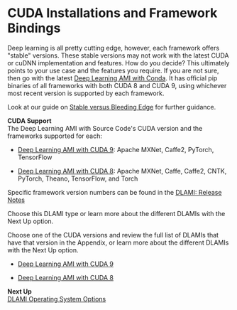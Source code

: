 # CUDA Installations and Framework Bindings<a name="overview-cuda"></a>

Deep learning is all pretty cutting edge, however, each framework offers "stable" versions\. These stable versions may not work with the latest CUDA or cuDNN implementation and features\. How do you decide? This ultimately points to your use case and the features you require\. If you are not sure, then go with the latest [Deep Learning AMI with Conda](conda.md)\. It has official pip binaries of all frameworks with both CUDA 8 and CUDA 9, using whichever most recent version is supported by each framework\. 

Look at our guide on [Stable versus Bleeding Edge](overview-conda.md#overview-conda-stability) for further guidance\.

**CUDA Support**  
The Deep Learning AMI with Source Code's CUDA version and the frameworks supported for each:

+ [Deep Learning AMI with CUDA 9](cuda9.md): Apache MXNet, Caffe2, PyTorch, TensorFlow

+ [Deep Learning AMI with CUDA 8](cuda8.md): Apache MXNet, Caffe, Caffe2, CNTK, PyTorch, Theano, TensorFlow, and Torch

Specific framework version numbers can be found in the [DLAMI: Release Notes](appendix-ami-release-notes.md)

Choose this DLAMI type or learn more about the different DLAMIs with the Next Up option\.

Choose one of the CUDA versions and review the full list of DLAMIs that have that version in the Appendix, or learn more about the different DLAMIs with the Next Up option\.

+ [Deep Learning AMI with CUDA 9](cuda9.md)

+ [Deep Learning AMI with CUDA 8](cuda8.md)

**Next Up**  
[DLAMI Operating System Options](overview-os.md)